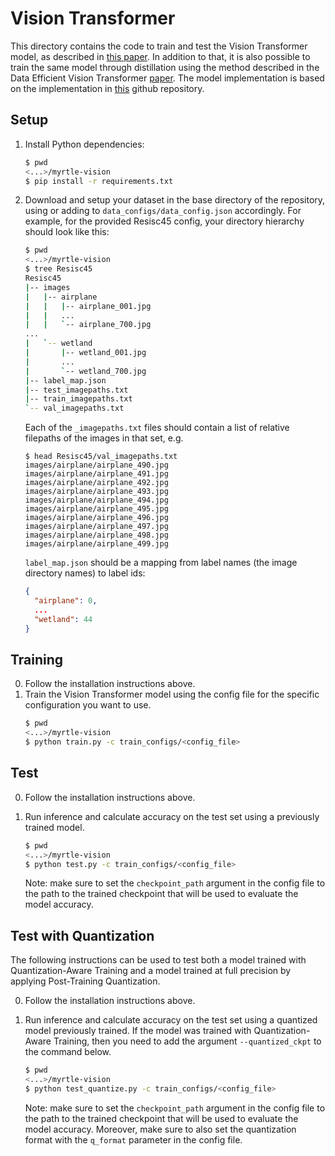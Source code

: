 # Vision Transformer

This directory contains the code to train and test the Vision Transformer model,
as described in [this paper](https://arxiv.org/pdf/2010.11929v1.pdf).
In addition to that, it is also possible to train the same model through
distillation using the method described in the Data Efficient Vision Transformer
[paper](https://arxiv.org/pdf/2012.12877v1.pdf).
The model implementation is based on the implementation in
[this](https://github.com/lucidrains/vit-pytorch) github repository.

## Setup
1. Install Python dependencies:
   ```bash
   $ pwd
   <...>/myrtle-vision
   $ pip install -r requirements.txt
   ```
2. Download and setup your dataset in the base directory of the repository,
   using or adding to `data_configs/data_config.json` accordingly. For example,
   for the provided Resisc45 config, your directory hierarchy should look like
   this:
   ```bash
   $ pwd
   <...>/myrtle-vision
   $ tree Resisc45
   Resisc45
   |-- images
   |   |-- airplane
   |   |   |-- airplane_001.jpg
   |   |   ...
   |   |   `-- airplane_700.jpg
   ...
   |   `-- wetland
   |       |-- wetland_001.jpg
   |       ...
   |       `-- wetland_700.jpg
   |-- label_map.json
   |-- test_imagepaths.txt
   |-- train_imagepaths.txt
   `-- val_imagepaths.txt
   ```

   Each of the `_imagepaths.txt` files should contain a list of relative
   filepaths of the images in that set, e.g.

   ```
   $ head Resisc45/val_imagepaths.txt
   images/airplane/airplane_490.jpg
   images/airplane/airplane_491.jpg
   images/airplane/airplane_492.jpg
   images/airplane/airplane_493.jpg
   images/airplane/airplane_494.jpg
   images/airplane/airplane_495.jpg
   images/airplane/airplane_496.jpg
   images/airplane/airplane_497.jpg
   images/airplane/airplane_498.jpg
   images/airplane/airplane_499.jpg
   ```

   `label_map.json` should be a mapping from label names (the image directory
   names) to label ids:
   ```json
   {
     "airplane": 0,
     ...
     "wetland": 44
   }
   ```

## Training
0. Follow the installation instructions above.
1. Train the Vision Transformer model using the config file for the specific
   configuration you want to use.
   ```bash
   $ pwd
   <...>/myrtle-vision
   $ python train.py -c train_configs/<config_file>
   ```

## Test
0. Follow the installation instructions above.
1. Run inference and calculate accuracy on the test set using a previously
   trained model.
   ```bash
   $ pwd
   <...>/myrtle-vision
   $ python test.py -c train_configs/<config_file>
   ```

   Note: make sure to set the `checkpoint_path` argument in the config file to
   the path to the trained checkpoint that will be used to evaluate the model
   accuracy.

## Test with Quantization
The following instructions can be used to test both a model trained with
Quantization-Aware Training and a model trained at full precision by applying
Post-Training Quantization.

0. Follow the installation instructions above.
1. Run inference and calculate accuracy on the test set using a quantized model
   previously trained. If the model was trained with Quantization-Aware
   Training, then you need to add the argument `--quantized_ckpt` to the
   command below.
   ```bash
   $ pwd
   <...>/myrtle-vision
   $ python test_quantize.py -c train_configs/<config_file>
   ```

   Note: make sure to set the `checkpoint_path` argument in the config file to
   the path to the trained checkpoint that will be used to evaluate the model
   accuracy. Moreover, make sure to also set the quantization format with the
   `q_format` parameter in the config file.
